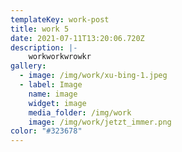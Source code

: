 ```yaml
---
templateKey: work-post
title: work 5
date: 2021-07-11T13:20:06.720Z
description: |-
    workworkwrowkr
gallery: 
  - image: /img/work/xu-bing-1.jpeg
  - label: Image
    name: image
    widget: image
    media_folder: /img/work
    image: /img/work/jetzt_immer.png
color: "#323678"
---
```

